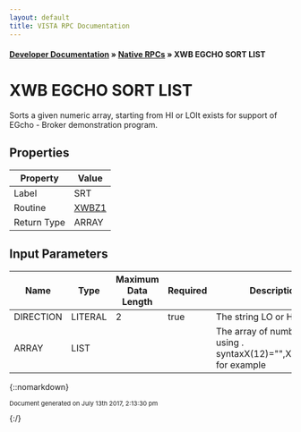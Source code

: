 ```yaml
---
layout: default
title: VISTA RPC Documentation
---
```


#### [Developer Documentation](../index) &#187; [Native RPCs](TableOfContents) &#187; XWB EGCHO SORT LIST<br/>
# XWB EGCHO SORT LIST

Sorts a given numeric array, starting from HI or LOIt exists for support of EGcho - Broker demonstration program.

## Properties

Property | Value
--- | ---
Label | SRT
Routine | [XWBZ1](http://code.osehra.org/dox/Routine_XWBZ1_source.html)
Return Type | ARRAY


## Input Parameters

Name | Type | Maximum Data Length | Required | Description
--- | --- | --- | --- | ---
DIRECTION | LITERAL | 2 | true | The string LO or HI
ARRAY | LIST |  |  | The array of numbers.  Pass using . syntaxX(12)&#x3D;&quot;&quot;,X(23)&#x3D;&quot;&quot;,... for example



{::nomarkdown} <br/><p style="font-size: 11px">Document generated on July 13th 2017, 2:13:30 pm</p>{:/}